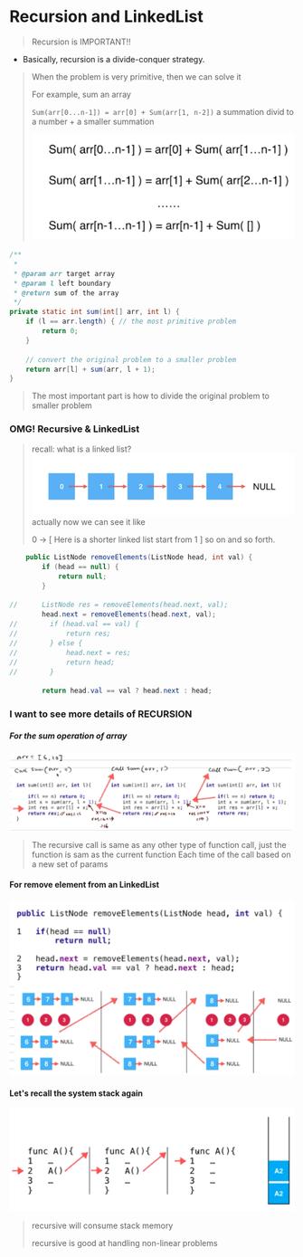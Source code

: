 # Recursion and LinkedList
> Recursion is IMPORTANT!!

- Basically, recursion is a divide-conquer strategy.
> When the problem is very primitive, then we can solve it
> 
> For example, sum an array 
>
> `Sum(arr[0...n-1]) = arr[0] + Sum(arr[1, n-2])` a summation divid to a number + a smaller summation 
>
> ![recursive-arr-sum](./img/recursive-arr-sum.png)
```java
/**
 *
 * @param arr target array
 * @param l left boundary
 * @return sum of the array
 */
private static int sum(int[] arr, int l) {
    if (l == arr.length) { // the most primitive problem
        return 0;
    }
    
    // convert the original problem to a smaller problem
    return arr[l] + sum(arr, l + 1); 
}
```
> The most important part is how to divide the original problem to smaller problem

### OMG! Recursive & LinkedList
> recall: what is a linked list?
>  ![recall-linked-list](./img/recall-linked-list.png)
> actually now we can see it like
>
> 0 -> [ Here is a shorter linked list start from 1 ] so on and so forth.
```java
    public ListNode removeElements(ListNode head, int val) {
        if (head == null) {
            return null;
        }

//      ListNode res = removeElements(head.next, val);
        head.next = removeElements(head.next, val);
//        if (head.val == val) {
//            return res;
//        } else {
//            head.next = res;
//            return head;
//        }

        return head.val == val ? head.next : head;
```

### I want to see more details of RECURSION
##### For the sum operation of array
![more-detail-recursion](./img/recursive-indetail-sum-of-array.png)
> The recursive call is same as any other type of function call, just the function is sam as the current function
> Each time of the call based on a new set of params

#### For remove element from an LinkedList
![more-detail-rm-el-linkedlist](./img/recursive-indetail-rm-el-linkedlist.png)

#### Let's recall the system stack again
![recall-system-stack](./img/recall-system-stack.png)
> recursive will consume stack memory
>
> recursive is good at handling  non-linear problems
